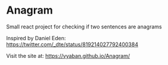# Anagram
Small react project for checking if two sentences are anagrams

Inspired by Daniel Eden: https://twitter.com/_dte/status/819214027792400384

Visit the site at: https://vyaban.github.io/Anagram/
